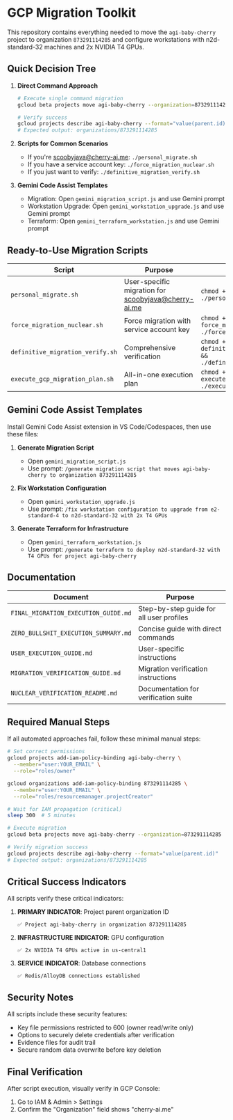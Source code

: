 # GCP Migration Toolkit

This repository contains everything needed to move the `agi-baby-cherry` project to organization `873291114285` and configure workstations with n2d-standard-32 machines and 2x NVIDIA T4 GPUs.

## Quick Decision Tree

1. **Direct Command Approach**
   ```bash
   # Execute single command migration
   gcloud beta projects move agi-baby-cherry --organization=873291114285
   
   # Verify success
   gcloud projects describe agi-baby-cherry --format="value(parent.id)"
   # Expected output: organizations/873291114285
   ```

2. **Scripts for Common Scenarios**
   - If you're scoobyjava@cherry-ai.me: `./personal_migrate.sh`
   - If you have a service account key: `./force_migration_nuclear.sh`
   - If you just want to verify: `./definitive_migration_verify.sh`

3. **Gemini Code Assist Templates**
   - Migration: Open `gemini_migration_script.js` and use Gemini prompt
   - Workstation Upgrade: Open `gemini_workstation_upgrade.js` and use Gemini prompt
   - Terraform: Open `gemini_terraform_workstation.js` and use Gemini prompt

## Ready-to-Use Migration Scripts

| Script | Purpose | Usage |
|--------|---------|-------|
| `personal_migrate.sh` | User-specific migration for scoobyjava@cherry-ai.me | `chmod +x personal_migrate.sh && ./personal_migrate.sh` |
| `force_migration_nuclear.sh` | Force migration with service account key | `chmod +x force_migration_nuclear.sh && ./force_migration_nuclear.sh` |
| `definitive_migration_verify.sh` | Comprehensive verification | `chmod +x definitive_migration_verify.sh && ./definitive_migration_verify.sh` |
| `execute_gcp_migration_plan.sh` | All-in-one execution plan | `chmod +x execute_gcp_migration_plan.sh && ./execute_gcp_migration_plan.sh` |

## Gemini Code Assist Templates

Install Gemini Code Assist extension in VS Code/Codespaces, then use these files:

1. **Generate Migration Script**
   - Open `gemini_migration_script.js`
   - Use prompt: `/generate migration script that moves agi-baby-cherry to organization 873291114285`

2. **Fix Workstation Configuration**
   - Open `gemini_workstation_upgrade.js`
   - Use prompt: `/fix workstation configuration to upgrade from e2-standard-4 to n2d-standard-32 with 2x T4 GPUs`

3. **Generate Terraform for Infrastructure**
   - Open `gemini_terraform_workstation.js`
   - Use prompt: `/generate terraform to deploy n2d-standard-32 with T4 GPUs for project agi-baby-cherry`

## Documentation

| Document | Purpose |
|----------|---------|
| `FINAL_MIGRATION_EXECUTION_GUIDE.md` | Step-by-step guide for all user profiles |
| `ZERO_BULLSHIT_EXECUTION_SUMMARY.md` | Concise guide with direct commands |
| `USER_EXECUTION_GUIDE.md` | User-specific instructions |
| `MIGRATION_VERIFICATION_GUIDE.md` | Migration verification instructions |
| `NUCLEAR_VERIFICATION_README.md` | Documentation for verification suite |

## Required Manual Steps

If all automated approaches fail, follow these minimal manual steps:

```bash
# Set correct permissions
gcloud projects add-iam-policy-binding agi-baby-cherry \
  --member="user:YOUR_EMAIL" \
  --role="roles/owner"

gcloud organizations add-iam-policy-binding 873291114285 \
  --member="user:YOUR_EMAIL" \
  --role="roles/resourcemanager.projectCreator"

# Wait for IAM propagation (critical)
sleep 300  # 5 minutes

# Execute migration
gcloud beta projects move agi-baby-cherry --organization=873291114285

# Verify migration success
gcloud projects describe agi-baby-cherry --format="value(parent.id)"
# Expected output: organizations/873291114285
```

## Critical Success Indicators

All scripts verify these critical indicators:

1. **PRIMARY INDICATOR**: Project parent organization ID
   ```
   ✅ Project agi-baby-cherry in organization 873291114285
   ```

2. **INFRASTRUCTURE INDICATOR**: GPU configuration
   ```
   ✅ 2x NVIDIA T4 GPUs active in us-central1
   ```

3. **SERVICE INDICATOR**: Database connections
   ```
   ✅ Redis/AlloyDB connections established
   ```

## Security Notes

All scripts include these security features:
- Key file permissions restricted to 600 (owner read/write only)
- Options to securely delete credentials after verification
- Evidence files for audit trail
- Secure random data overwrite before key deletion

## Final Verification

After script execution, visually verify in GCP Console:
1. Go to IAM & Admin > Settings
2. Confirm the "Organization" field shows "cherry-ai.me"
